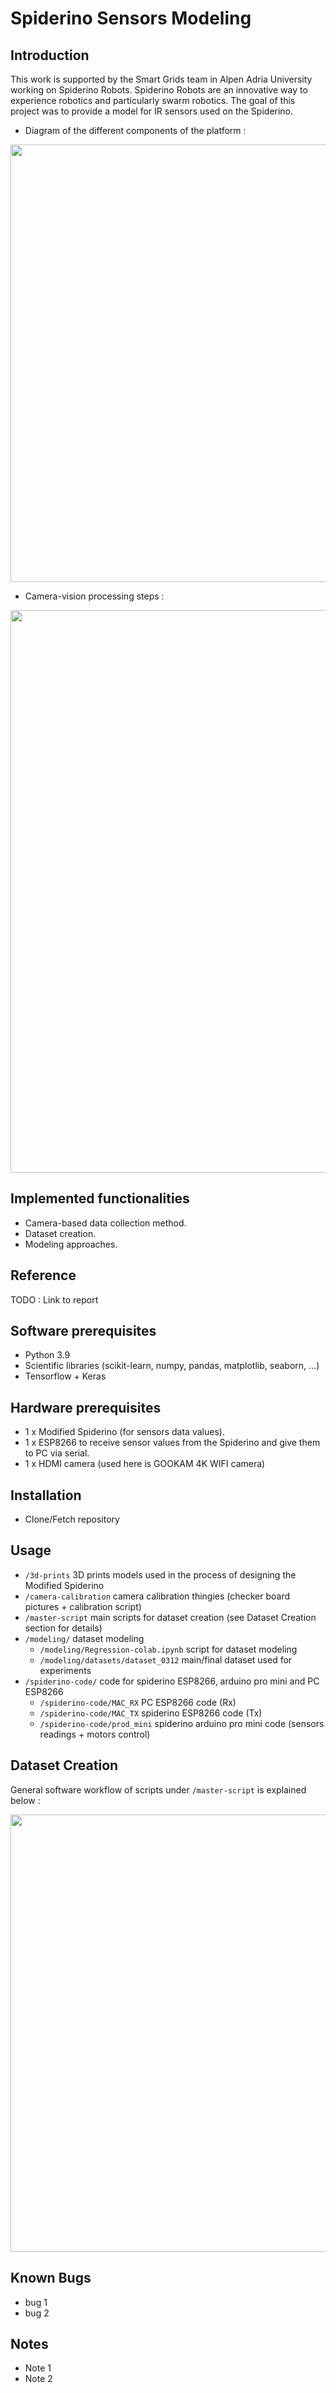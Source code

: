 # Spiderino Sensors Modeling

## Introduction

This work is supported by the Smart Grids team in Alpen Adria University working on Spiderino Robots. Spiderino Robots are an innovative way to experience robotics and particularly swarm robotics.
The goal of this project was to provide a model for IR sensors used on the Spiderino.

* Diagram of the different components of the platform :
<p align="center">
  <img src="https://user-images.githubusercontent.com/8127716/216053527-aebf1bbc-884a-41e8-b5a1-37f8534dfe5e.PNG" width="700" height="700*1.92" />
</p>

* Camera-vision processing steps :
<p align="center">
  <img src="https://user-images.githubusercontent.com/8127716/216056568-d6a8cf55-993a-4dc8-9dc1-e4f21623e5ab.PNG" width="900" height="900*1.92" />
</p>

## Implemented functionalities

* Camera-based data collection method.
* Dataset creation.
* Modeling approaches.

## Reference

TODO : Link to report

## Software prerequisites

* Python 3.9
* Scientific libraries (scikit-learn, numpy, pandas, matplotlib, seaborn, ...)
* Tensorflow + Keras

## Hardware prerequisites

* 1 x Modified Spiderino (for sensors data values). 
* 1 x ESP8266 to receive sensor values from the Spiderino and give them to PC via serial. 
* 1 x HDMI camera (used here is GOOKAM 4K WIFI camera)

## Installation

* Clone/Fetch repository

## Usage

* ``/3d-prints`` 3D prints models used in the process of designing the Modified Spiderino
* ``/camera-calibration`` camera calibration thingies (checker board pictures + calibration script)
* ``/master-script`` main scripts for dataset creation (see Dataset Creation section for details)
* ``/modeling/`` dataset modeling
  * ``/modeling/Regression-colab.ipynb`` script for dataset modeling
  * ``/modeling/datasets/dataset_0312`` main/final dataset used for experiments
* ``/spiderino-code/`` code for spiderino ESP8266, arduino pro mini and PC ESP8266
  * ``/spiderino-code/MAC_RX`` PC ESP8266 code (Rx)
  * ``/spiderino-code/MAC_TX`` spiderino ESP8266 code (Tx)
  * ``/spiderino-code/prod_mini`` spiderino arduino pro mini code (sensors readings + motors control)


## Dataset Creation
General software workflow of scripts under ``/master-script`` is explained below :

<p align="center">
  <img src="https://user-images.githubusercontent.com/8127716/216052386-f9beb962-9445-41fd-a59b-1cbf4a598136.PNG" width="700" height="700*1.92" />
</p>

## Known Bugs

* bug 1
* bug 2

## Notes

* Note 1
* Note 2
